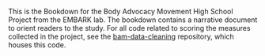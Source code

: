 This is the Bookdown for the Body Advocacy Movement High School Project from the EMBARK lab. The bookdown contains a narrative document to orient readers to the study. For all code related to scoring the measures collected in the project, see the [bam-data-cleaning](https://github.com/embark-lab/bam-data-cleaning) repository, which houses this code.
